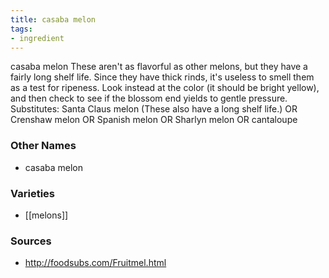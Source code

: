 ```yaml
---
title: casaba melon
tags:
- ingredient
---
```

casaba melon These aren't as flavorful as other melons, but they have a fairly long shelf life. Since they have thick rinds, it's useless to smell them as a test for ripeness. Look instead at the color (it should be bright yellow), and then check to see if the blossom end yields to gentle pressure. Substitutes: Santa Claus melon (These also have a long shelf life.) OR Crenshaw melon OR Spanish melon OR Sharlyn melon OR cantaloupe

### Other Names

* casaba melon

### Varieties

* [[melons]]

### Sources
* http://foodsubs.com/Fruitmel.html
